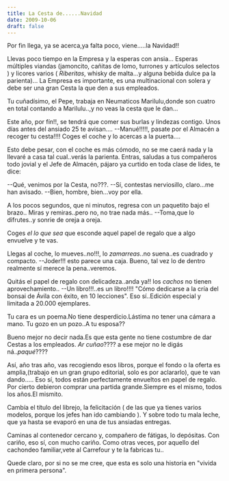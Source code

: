 ```yaml
---
title: La Cesta de......Navidad
date: 2009-10-06
draft: false
---
```


Por fin llega, ya se acerca,ya falta poco, viene.....la Navidad!! 

Llevas poco tiempo en la Empresa y la esperas con ansia...
Esperas múltiples viandas (jamoncito, cañitas de lomo, turrones y artículos selectos ) y licores varios ( *Riberitas*, whisky de malta...y alguna bebida dulce pa la parienta)... 
La Empresa es importante, es una multinacional con solera y debe ser una gran Cesta la que den a sus empleados.

Tu cuñadísimo, el Pepe, trabaja en Neumaticos Marilulu,donde son cuatro en total contando a Marilulu..,y no veas la cesta que le dan...

Este año, por fín!!, se tendrá que comer sus burlas y lindezas contigo. 
Unos días antes del ansiado 25 te avisan....
--Manué!!!!!, pasate por el Almacén a recoger tu cesta!!!! 
Coges el coche y lo acercas a la puerta.... 

Esto debe pesar, con el coche es más cómodo, no se me caerá nada y la llevaré a casa tal cual..verás la parienta. 
Entras, saludas a tus compañeros todo jovial y el Jefe de Almacén, pájaro ya curtido en toda clase de lides, te dice: 

--Qué, venimos por la Cesta, no???. 
--Sí, contestas nerviosillo, claro...me han avisado. 
--Bien, hombre, bien...voy por ella. 

A los pocos segundos, que ni minutos, regresa con un paquetito bajo el brazo.. 
Miras y remiras..pero no, no trae nada más..
--Toma,que lo difrutes..y sonrie de oreja a oreja. 

Coges *el lo que sea* que esconde aquel papel de regalo que a algo envuelve y te vas.

Llegas al coche, lo mueves..no!!!, lo *zamarreas*..no suena..es cuadrado y compacto.
--Joder!!! esto parece una caja. Bueno, tal vez lo de dentro realmente sí merece la pena..veremos. 

Quitás el papel de regalo con delicadeza..anda ya!! los *cachos* no tienen aprovechamiento..
--Un libro!!!..es un libro!!!!
"Cómo dedicarse a la cría del bonsai de Ávila con éxito, en 10 lecciones". 
Eso sí..Edición especial y limitada a 20.000 ejemplares.

Tu cara es un poema.No tiene desperdicio.Lástima no tener una cámara a mano.
Tu gozo en un pozo..A tu esposa??

Bueno mejor no decir nada.Es que esta gente no tiene costumbre de dar Cestas a los empleados. 
*Ar cuñao*???? a ese mejor no le digás ná..*paqué*???? 

Así, año tras año, vas recogiendo esos libros, porque el fondo o la oferta es amplia,(trabajo en un gran grupo editorial, solo es por aclararlo), que te van dando..... 
Eso sí, todos están perfectamente envueltos en papel de regalo. Por cierto debieron comprar una partida grande.Siempre es el mismo, todos los años.El mismito. 

Cambía el título del librejo, la felicitación ( de las que ya tienes varios modelos, porque los jefes han ido cambiando ). 
Y sobre todo tu mala leche, que ya hasta se evaporó en una de tus ansiadas entregas.

Caminas al contenedor cercano y, compañero de fátigas, lo depósitas. 
Con cariño, eso sí, con mucho cariño.
Como otras veces, por aquello del cachondeo familiar,vete al Carrefour y te la fabricas tu..

Quede claro, por si no se me cree, que esta es solo una historia en "vivida en primera persona".